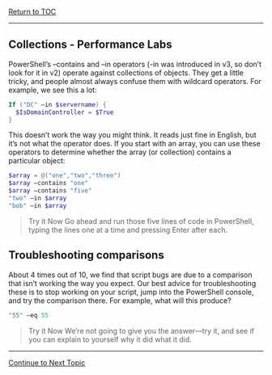 <a href="https://github.com/CyberTrainingUSAF/Powershell_Training/blob/master/00-Table-of-Contents.md" > Return to TOC </a>

---
## Collections - Performance Labs

PowerShell’s –contains and –in operators (-in was introduced in v3, so don’t look for it in v2) operate against collections of objects. They get a little tricky, and people almost always confuse them with wildcard operators. For example, we see this a lot:

```powershell
If ("DC" –in $servername) {
  $IsDomainController = $True
}
```
This doesn’t work the way you might think. It reads just fine in English, but it’s not what the operator does. If you start with an array, you can use these operators to determine whether the array (or collection) contains a particular object:
```powershell
$array = @("one","two","three")
$array –contains "one"
$array –contains "five"
"two" –in $array
"bob" –in $array
```
> Try it Now
Go ahead and run those five lines of code in PowerShell, typing the lines one at a time and pressing Enter after each.

## Troubleshooting comparisons
About 4 times out of 10, we find that script bugs are due to a comparison that isn’t working the way you expect. Our best advice for troubleshooting these is to stop working on your script, jump into the PowerShell console, and try the comparison there. For example, what will this produce?
```powershell
"55" –eq 55
```
> Try it Now
We’re not going to give you the answer—try it, and see if you can explain to yourself why it did what it did.

---

<a href="https://github.com/CyberTrainingUSAF/Powershell_Training/blob/master/03_Powershell_Commands/01_Anatomy_of_a_command.md" > Continue to Next Topic </a>

